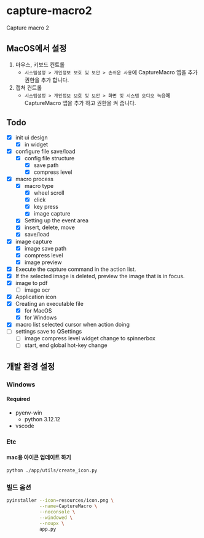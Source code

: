 # capture-macro2
Capture macro 2

## MacOS에서 설정
1. 마우스, 키보드 컨트롤
     - `시스템설정 > 개인정보 보호 및 보안 > 손쉬운 사용`에 CaptureMacro 앱을 추가 권한을 추가 합니다.
2. 캡쳐 컨트롤
     - `시스템설정 > 개인정보 보호 및 보안 > 화면 및 시스템 오디오 녹음`에 CaptureMacro 앱을 추가 하고 권한을 켜 줍니다.

## Todo
- [x] init ui design
    -  [x] in widget
- [x] configure file save/load
  - [x] config file structure
    - [x] save path
    - [x] compress level
- [x] macro process
    - [x] macro type
      - [x] wheel scroll
      - [x] click
      - [x] key press
      - [x] image capture
    - [x] Setting up the event area
    - [x] insert, delete, move
    - [x] save/load
- [x] image capture
  - [x] image save path
  - [x] compress level
  - [x] image preview
- [x] Execute the capture command in the action list.
- [x] If the selected image is deleted, preview the image that is in focus.
- [x] image to pdf
  - [ ] image ocr
- [x] Application icon
- [x] Creating an executable file
  - [x] for MacOS
  - [x] for Windows
- [x] macro list selected cursor when action doing
- [ ] settings save to QSettings
  - [ ] image compress level widget change to spinnerbox
  - [ ] start, end global hot-key change

## 개발 환경 설정
### Windows

#### Required
- pyenv-win
  - python 3.12.12
- vscode

### Etc
#### mac용 아이콘 업데이트 하기
```bash
python ./app/utils/create_icon.py
```

### 빌드 옵션
```bash
pyinstaller --icon=resources/icon.png \
            --name=CaptureMacro \
            --noconsole \
            --windowed \
            --noupx \
            app.py
```


